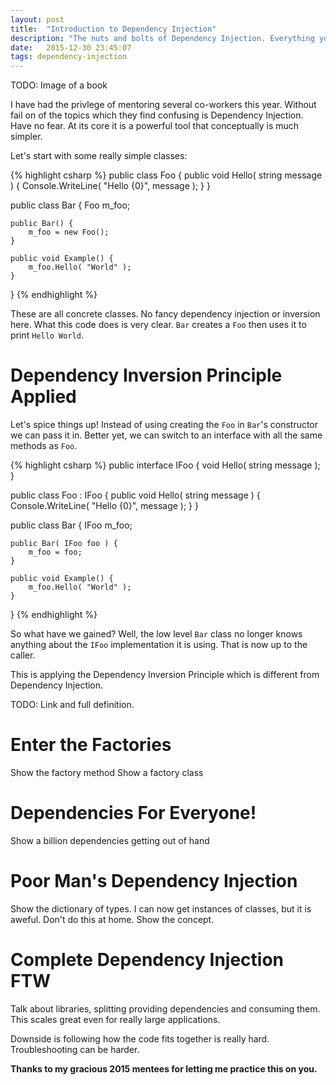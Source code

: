 ```yaml
---
layout: post
title:  "Introduction to Dependency Injection"
description: "The nuts and bolts of Dependency Injection. Everything you need to know plus how it compares against other patterns like a Factory."
date:   2015-12-30 23:45:07
tags: dependency-injection
---
```


TODO: Image of a book

I have had the privlege of mentoring several co-workers this year. Without fail
on of the topics which they find confusing is Dependency Injection. Have no fear.
At its core it is a powerful tool that conceptually is much simpler.

Let's start with some really simple classes:

{% highlight csharp %}
public class Foo {
    public void Hello( string message ) {
        Console.WriteLine( "Hello {0}", message );
    }
}

public class Bar {
    Foo m_foo;

    public Bar() {
        m_foo = new Foo();
    }

    public void Example() {
        m_foo.Hello( "World" );
    }
}
{% endhighlight %}

These are all concrete classes. No fancy dependency injection or inversion
here. What this code does is very clear. ``Bar`` creates a ``Foo`` then
uses it to print ``Hello World``.

Dependency Inversion Principle Applied
===============================================================================

Let's spice things up! Instead of using creating the ``Foo`` in ``Bar``'s
constructor we can pass it in. Better yet, we can switch to an interface with
all the same methods as ``Foo``.

{% highlight csharp %}
public interface IFoo {
    void Hello( string message );
}

public class Foo : IFoo {
    public void Hello( string message ) {
        Console.WriteLine( "Hello {0}", message );
    }
}

public class Bar {
    IFoo m_foo;

    public Bar( IFoo foo ) {
        m_foo = foo;
    }

    public void Example() {
        m_foo.Hello( "World" );
    }
}
{% endhighlight %}

So what have we gained? Well, the low level ``Bar`` class no longer knows
anything about the ``IFoo`` implementation it is using. That is now up to the
caller.

This is applying the Dependency Inversion Principle which is different from
Dependency Injection.

TODO: Link and full definition.

Enter the Factories
===============================================================================

Show the factory method
Show a factory class

Dependencies For Everyone!
===============================================================================

Show a billion dependencies getting out of hand

Poor Man's Dependency Injection
===============================================================================

Show the dictionary of types. I can now get instances of classes, but it is aweful.
Don't do this at home. Show the concept.

Complete Dependency Injection FTW
===============================================================================

Talk about libraries, splitting providing dependencies and consuming them.
This scales great even for really large applications.

Downside is following how the code fits together is really hard. Troubleshooting
can be harder.

**Thanks to my gracious 2015 mentees for letting me practice this on you.**